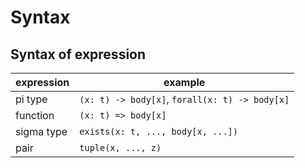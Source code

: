 # Syntax

## Syntax of expression

| expression | example                                        |
|------------|------------------------------------------------|
| pi type    | `(x: t) -> body[x]`, `forall(x: t) -> body[x]` |
| function   | `(x: t) => body[x]`                            |
| sigma type | `exists(x: t, ..., body[x, ...])`              |
| pair       | `tuple(x, ..., z)`                             |
